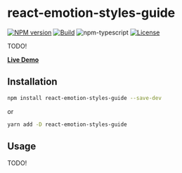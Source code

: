# react-emotion-styles-guide

[![NPM version][npm-image]][npm-url]
[![Build][github-build]][github-build-url]
![npm-typescript]
[![License][github-license]][github-license-url]

TODO!

[**Live Demo**](https://maurotaliente.github.io/react-emotion-styles-guide/)

## Installation

```bash
npm install react-emotion-styles-guide --save-dev
```

or

```bash
yarn add -D react-emotion-styles-guide
```

## Usage

TODO!

[npm-url]: https://www.npmjs.com/package/react-emotion-styles-guide
[npm-image]: https://img.shields.io/npm/v/react-emotion-styles-guide
[github-license]: https://img.shields.io/github/license/MauroTaliente/react-emotion-styles-guide
[github-license-url]: https://github.com/MauroTaliente/react-emotion-styles-guide/blob/master/LICENSE
[github-build]: https://github.com/MauroTaliente/react-emotion-styles-guide/actions/workflows/publish.yml/badge.svg
[github-build-url]: https://github.com/MauroTaliente/react-emotion-styles-guide/actions/workflows/publish.yml
[npm-typescript]: https://img.shields.io/npm/types/react-emotion-styles-guide